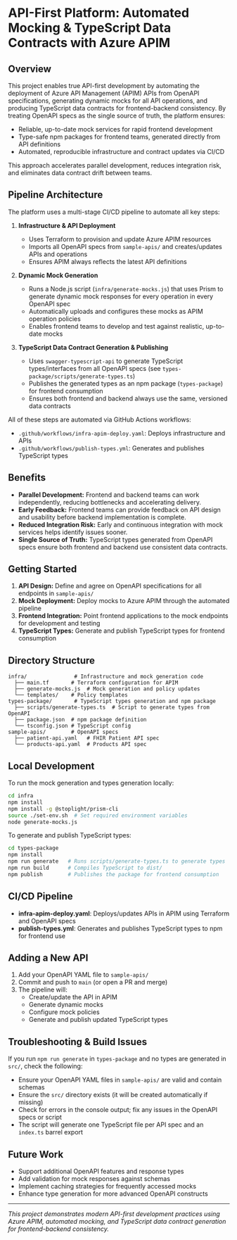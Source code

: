 # API-First Platform: Automated Mocking & TypeScript Data Contracts with Azure APIM

## Overview
This project enables true API-first development by automating the deployment of Azure API Management (APIM) APIs from OpenAPI specifications, generating dynamic mocks for all API operations, and producing TypeScript data contracts for frontend-backend consistency. By treating OpenAPI specs as the single source of truth, the platform ensures:
- Reliable, up-to-date mock services for rapid frontend development
- Type-safe npm packages for frontend teams, generated directly from API definitions
- Automated, reproducible infrastructure and contract updates via CI/CD

This approach accelerates parallel development, reduces integration risk, and eliminates data contract drift between teams.

## Pipeline Architecture

The platform uses a multi-stage CI/CD pipeline to automate all key steps:

1. **Infrastructure & API Deployment**
   - Uses Terraform to provision and update Azure APIM resources
   - Imports all OpenAPI specs from `sample-apis/` and creates/updates APIs and operations
   - Ensures APIM always reflects the latest API definitions

2. **Dynamic Mock Generation**
   - Runs a Node.js script (`infra/generate-mocks.js`) that uses Prism to generate dynamic mock responses for every operation in every OpenAPI spec
   - Automatically uploads and configures these mocks as APIM operation policies
   - Enables frontend teams to develop and test against realistic, up-to-date mocks

3. **TypeScript Data Contract Generation & Publishing**
   - Uses `swagger-typescript-api` to generate TypeScript types/interfaces from all OpenAPI specs (see `types-package/scripts/generate-types.ts`)
   - Publishes the generated types as an npm package (`types-package`) for frontend consumption
   - Ensures both frontend and backend always use the same, versioned data contracts

All of these steps are automated via GitHub Actions workflows:
- `.github/workflows/infra-apim-deploy.yaml`: Deploys infrastructure and APIs
- `.github/workflows/publish-types.yml`: Generates and publishes TypeScript types

## Benefits
- **Parallel Development:** Frontend and backend teams can work independently, reducing bottlenecks and accelerating delivery.
- **Early Feedback:** Frontend teams can provide feedback on API design and usability before backend implementation is complete.
- **Reduced Integration Risk:** Early and continuous integration with mock services helps identify issues sooner.
- **Single Source of Truth:** TypeScript types generated from OpenAPI specs ensure both frontend and backend use consistent data contracts.

## Getting Started
1. **API Design:** Define and agree on OpenAPI specifications for all endpoints in `sample-apis/`
2. **Mock Deployment:** Deploy mocks to Azure APIM through the automated pipeline
3. **Frontend Integration:** Point frontend applications to the mock endpoints for development and testing
4. **TypeScript Types:** Generate and publish TypeScript types for frontend consumption

## Directory Structure

```
infra/               # Infrastructure and mock generation code
  ├── main.tf       # Terraform configuration for APIM
  ├── generate-mocks.js  # Mock generation and policy updates
  └── templates/    # Policy templates
types-package/       # TypeScript types generation and npm package
  ├── scripts/generate-types.ts  # Script to generate types from OpenAPI
  ├── package.json  # npm package definition
  └── tsconfig.json # TypeScript config
sample-apis/        # OpenAPI specs
  ├── patient-api.yaml   # FHIR Patient API spec
  └── products-api.yaml  # Products API spec
```

## Local Development

To run the mock generation and types generation locally:

```sh
cd infra
npm install
npm install -g @stoplight/prism-cli
source ./set-env.sh  # Set required environment variables
node generate-mocks.js
```

To generate and publish TypeScript types:

```sh
cd types-package
npm install
npm run generate   # Runs scripts/generate-types.ts to generate types
npm run build      # Compiles TypeScript to dist/
npm publish        # Publishes the package for frontend consumption
```

## CI/CD Pipeline

- **infra-apim-deploy.yaml**: Deploys/updates APIs in APIM using Terraform and OpenAPI specs
- **publish-types.yml**: Generates and publishes TypeScript types to npm for frontend use

## Adding a New API

1. Add your OpenAPI YAML file to `sample-apis/`
2. Commit and push to `main` (or open a PR and merge)
3. The pipeline will:
   - Create/update the API in APIM
   - Generate dynamic mocks
   - Configure mock policies
   - Generate and publish updated TypeScript types

## Troubleshooting & Build Issues

If you run `npm run generate` in `types-package` and no types are generated in `src/`, check the following:
- Ensure your OpenAPI YAML files in `sample-apis/` are valid and contain schemas
- Ensure the `src/` directory exists (it will be created automatically if missing)
- Check for errors in the console output; fix any issues in the OpenAPI specs or script
- The script will generate one TypeScript file per API spec and an `index.ts` barrel export

## Future Work
- Support additional OpenAPI features and response types
- Add validation for mock responses against schemas
- Implement caching strategies for frequently accessed mocks
- Enhance type generation for more advanced OpenAPI constructs

---

*This project demonstrates modern API-first development practices using Azure APIM, automated mocking, and TypeScript data contract generation for frontend-backend consistency.*
